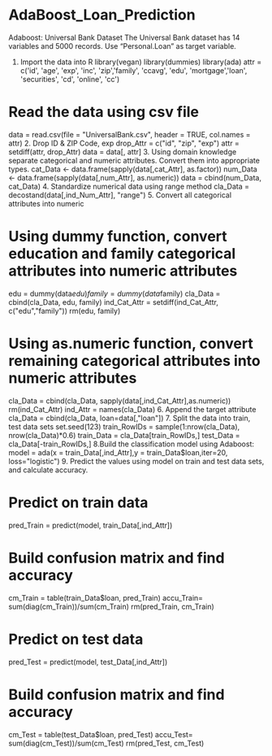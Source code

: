 # AdaBoost_Loan_Prediction

Adaboost: Universal Bank Dataset
The Universal Bank dataset has 14 variables and 5000 records. Use “Personal.Loan” as target variable.
1. Import the data into R
library(vegan)
library(dummies)
library(ada)
attr = c('id', 'age', 'exp', 'inc', 'zip','family', 'ccavg', 'edu', 'mortgage','loan', 'securities', 'cd', 'online', 'cc')
# Read the data using csv file
data = read.csv(file = "UniversalBank.csv", header = TRUE, col.names = attr)
2. Drop ID & ZIP Code, exp
drop_Attr = c("id", "zip", "exp")
attr = setdiff(attr, drop_Attr)
data = data[, attr]
3. Using domain knowledge separate categorical and numeric attributes. Convert them into appropriate types.
cat_Data <- data.frame(sapply(data[,cat_Attr], as.factor))
num_Data <- data.frame(sapply(data[,num_Attr], as.numeric))
data = cbind(num_Data, cat_Data)
4. Standardize numerical data using range method
cla_Data = decostand(data[,ind_Num_Attr], "range")
5. Convert all categorical attributes into numeric
# Using dummy function, convert education and family categorical attributes into numeric attributes
edu = dummy(data$edu)
family = dummy(data$family)
cla_Data = cbind(cla_Data, edu, family)
ind_Cat_Attr = setdiff(ind_Cat_Attr, c("edu","family")) rm(edu, family)
# Using as.numeric function, convert remaining categorical attributes into numeric attributes
cla_Data = cbind(cla_Data, sapply(data[,ind_Cat_Attr],as.numeric)) rm(ind_Cat_Attr)
ind_Attr = names(cla_Data)
6. Append the target attribute
cla_Data = cbind(cla_Data, loan=data[,"loan"])
7. Split the data into train, test data sets
set.seed(123)
train_RowIDs = sample(1:nrow(cla_Data),
nrow(cla_Data)*0.6) train_Data = cla_Data[train_RowIDs,]
test_Data = cla_Data[-train_RowIDs,] 
8.Build the classification model using Adaboost:
model = ada(x = train_Data[,ind_Attr],y = train_Data$loan,iter=20, loss="logistic")
9. Predict the values using model on train and test data sets, and calculate accuracy.
# Predict on train data
pred_Train = predict(model, train_Data[,ind_Attr])
# Build confusion matrix and find accuracy
cm_Train = table(train_Data$loan, pred_Train)
accu_Train= sum(diag(cm_Train))/sum(cm_Train)
rm(pred_Train, cm_Train)
# Predict on test data
pred_Test = predict(model, test_Data[,ind_Attr])
# Build confusion matrix and find accuracy
cm_Test = table(test_Data$loan, pred_Test)
accu_Test= sum(diag(cm_Test))/sum(cm_Test)
rm(pred_Test, cm_Test)

